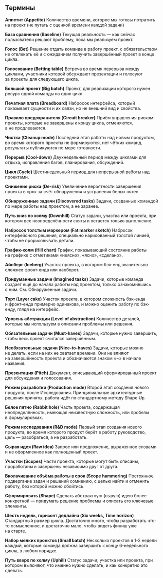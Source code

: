## Термины

**Аппетит (Appetite)**
Количество времени, которое мы готовы потратить на проект (не путать с оценкой времени каждой задачи)

**База сравнения (Baseline)**
Текущая реальность — как сейчас пользователи решают проблему, пока мы реализуем проект.

**Голос (Bet)**
Решение отдать команде в работу проект, с обязательством не отвлекать её и с ожиданием получить завершённый проект в конце цикла.

**Голосование (Betting table)**
Встреча во время перерыва между циклами, участники которой обсуждают презентации и голосуют за проекты для следующего цикла.

**Большой проект (Big batch)**
Проект, для реализации которого нужен ресурс одной команды на один цикл.

**Печатная плата (Breadboard)**
Набросок интерфейса, который показывает сущности и их связи, но не внешний вид и свойства.

**Правило предохранителя (Circuit breaker)**
Приём управления риском: проекты, которые не завершены к концу цикла, отменяются, а не продлеваются.

**Чистка (Cleanup mode)**
Последний этап работы над новым продуктом, во время которого проекты не формируются, нет чётких команд, результаты публикуются по мере готовности.

**Перерыв (Cool-down)**
Двухнедельный период между циклами для отдыха, исправления багов, планирования, обсуждений.

**Цикл (Cycle)**
Шестинедельный период для непрерывной работы над проектами.

**Снижение риска (De-risk)**
Увеличение вероятности завершения проекта в срок за счёт обнаружения и устранения белых пятен.

**Обнаруженные задачи (Discovered tasks)**
Задачи, созданные командой по мере работы над проектом, а не заранее.

**Путь вниз по холму (Downhill)**
Статус задачи, участка или проекта, при котором все неопределённости сняты и остается только выполнение.

**Набросок толстым маркером (Fat marker sketch)**
Набросок интерфейсного решения, специально нарисованный толстой линией, чтобы не прорисовывать детали.

**График-холм (Hill chart)**
График, показывающий состояние работы на графике с отметиками «неясно», «ясно», «сделано».

**Айсберг (Iceberg)**
Участок проекта, в котором бэк-енд значительно сложнее фронт-енда или наоборот.

**Придуманные задачи (Imagined tasks)**
Задачи, которые команда создает ещё до начала работы над проектом, только ознакомившись с ним. См. Обнаруженные задачи.

**Торт (Layer cake)**
Участок проекта, в котором сложность бэк-енда и фронт-енда примерно одинакова, и можно оценить работу по бэк-енду, глядя на интерфейс.

**Уровень абстракции (Level of abstraction)**
Количество деталей, которые мы используем в описании проблемы или решения.

**Обязательные задачи (Must-haves)**
Задачи, которые нужно завершить, чтобы весь проект считался завершённым.

**Необязательные задачи (Nice-to-haves)**
Задачи, которые можно не делать, если на них не хватает времени. Они не влияют на завершённость проекта и обозначаются знаком «~» в начале названия.

**Презентация (Pitch)**
Документ, описывающий сформированный проект для обсуждения и голосования.

**Режим разработки (Production mode)**
Второй этап создания нового продукта, после Исследования. Принципиальные архитектурные решения приняты, работа идёт по стандартному методу Shape Up.

**Белое пятно (Rabbit hole)**
Часть проекта, содержащая неопределённость, имеющая неизвестную сложность, или пробелы в формулировках.

**Режим исследования (R&D mode)**
Первый этап создания нового продукта, во время которого продукт берёт в работу руководство, цель — разобраться, а не разработать.

**Сырая идея (Raw idea)**
Запрос или предложение, выраженное словами и не оформленное как полноценный проект.

**Участки (Scopes)**
Части проекта, которые могут быть описаны, проработаны и завершены независимо друг от друга.

**Вколачивание объёма работы в срок (Scope hammering)**
Постоянное подвергание задач и решений сомнению, с целью найти и отменить работу, без которой можно обойтись.

**Сформировать (Shape)**
Сделать абстрактную (сырую) идею более конкретной — придумать решение проблемы и описать его ключевые элементы.

**Шесть недель, горизонт дедлайна (Six weeks, Time horizon)**
Стандартный размер цикла. Достаточно много, чтобы разработать что-то осмысленное, и достаточно мало, чтобы видеть финиш уже на старте.

**Набор мелких проектов (Small batch)**
Несколько проектов в 1-2 недели каждый, которые команда должна завершить к концу 6-недельного цикла, в любом порядке.

**Путь вверх по холму (Uphill)**
Статус задачи, участка или проекта, при котором выясняют, что именно нужно сделать, и как конкретно это сделать.